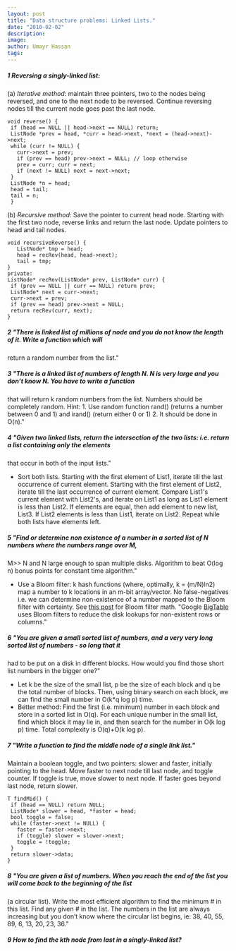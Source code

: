 ```yaml
---
layout: post
title: "Data structure problems: Linked Lists."
date: "2010-02-02"
description:
image: 
author: Umayr Hassan
tags:
---
```


##### 1 Reversing a singly-linked list:

(a) _Iterative method_: maintain three pointers, two to the nodes being reversed, and one to the next node to be 
reversed. Continue reversing nodes till the current node goes past the last node.

```
void reverse() {
 if (head == NULL || head->next == NULL) return;
 ListNode *prev = head, *curr = head->next, *next = (head->next)->next;
 while (curr != NULL) {
   curr->next = prev;
   if (prev == head) prev->next = NULL; // loop otherwise
   prev = curr; curr = next;
   if (next != NULL) next = next->next;
 }
 ListNode *n = head;
 head = tail;
 tail = n;
 }
```

(b) _Recursive method_: Save the pointer to current head node. Starting with the first two node, reverse 
links and return the last node. Update pointers to head and tail nodes.

```
void recursiveReverse() {
   ListNode* tmp = head;
   head = recRev(head, head->next);
   tail = tmp;
}
private:
ListNode* recRev(ListNode* prev, ListNode* curr) {
 if (prev == NULL || curr == NULL) return prev;
 ListNode* next = curr->next;
 curr->next = prev;
 if (prev == head) prev->next = NULL;
 return recRev(curr, next);
}
```
##### 2 "There is linked list of millions of node and you do not know the length of it. Write a function which will 
return a random number from the list."

##### 3 "There is a linked list of numbers of length N. N is very large and you don’t know N. You have to write a function 
that will return k random numbers from the list. Numbers should be completely random. Hint: 1. Use random function rand() 
(returns a number between 0 and 1) and irand() (return either 0 or 1) 2. It should be done in O(n)."

##### 4 "Given two linked lists, return the intersection of the two lists: i.e. return a list containing only the elements 
that occur in both of the input lists."

- Sort both lists. Starting with the first element of List1, iterate till the last occurrence of current element. 
Starting with the first element of List2, iterate till the last occurrence of current element. Compare List1's 
current element with List2's, and iterate on List1 as long as List1 element is less than List2. If elements are 
equal, then add element to new list, List3. If List2 elements is less than List1, iterate on List2. Repeat while both 
lists have elements left.

##### 5 "Find or determine non existence of a number in a sorted list of N numbers where the numbers range over M, 
M>> N and N large enough to span multiple disks. Algorithm to beat O(log n) bonus points for constant time algorithm."

- Use a Bloom filter: k hash functions (where, optimally, k = (m/N)ln2) map a number to k locations in an m-bit 
array/vector. No false-negatives i.e. we can determine non-existence of a number mapped to the Bloom filter with 
certainty. See [this post](http://pages.cs.wisc.edu/~cao/papers/summary-cache/node8.html) for Bloom filter math. 
"Google [BigTable](http://en.wikipedia.org/wiki/BigTable "BigTable") uses Bloom filters to reduce the disk lookups 
for non-existent rows or columns."

##### 6 "You are given a small sorted list of numbers, and a very very long sorted list of numbers - so long that it 
had to be put on a disk in different blocks. How would you find those short list numbers in the bigger one?"

- Let k be the size of the small list, p be the size of each block and q be the total number of blocks. Then, 
using binary search on each block, we can find the small number in O(k\*q log p) time.
- Better method: Find the first (i.e. minimum) number in each block and store in a sorted list in O(q). For 
each unique number in the small list, find which block it may lie in, and then search for the number in O(k log p) 
time. Total complexity is O(q)+O(k log p).

##### 7 "Write a function to find the middle node of a single link list." 
Maintain a boolean toggle, and two pointers: slower and faster, initially pointing to the head. 
Move faster to next node till last node, and toggle counter. 
If toggle is true, move slower to next node. If faster goes beyond last node, return slower.

```
T findMid() {
 if (head == NULL) return NULL;
 ListNode* slower = head, *faster = head;
 bool toggle = false;
 while (faster->next != NULL) {
   faster = faster->next;
   if (toggle) slower = slower->next;
   toggle = !toggle;
 }
 return slower->data;
}
```

##### 8 "You are given a list of numbers. When you reach the end of the list you will come back to the beginning of the list 
(a circular list). Write the most efficient algorithm to find the minimum # in this list. Find any given # in the list. 
The numbers in the list are always increasing but you don’t know where the circular list begins, 
ie: 38, 40, 55, 89, 6, 13, 20, 23, 36."

##### 9 How to find the kth node from last in a singly-linked list?
